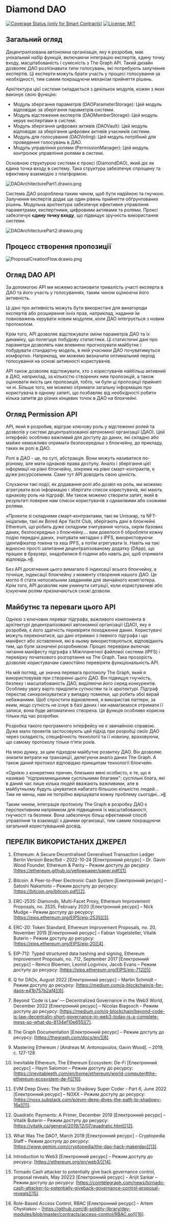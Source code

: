 # Diamond DAO

[![Coverage Status (only for Smart Contracts)](https://codecov.io/gh/dl-solidity-library/dev-modules/graph/badge.svg)](https://codecov.io/gh/dl-solidity-library/dev-modules)
[![License: MIT](https://img.shields.io/badge/License-MIT-yellow.svg)](https://opensource.org/licenses/MIT)

## Загальний огляд

Децентралізована автономна організація, яку я розробив, має унікальний набір функцій, включаючи інтеграцію експертів, єдину точку входу, масштабованість і сумісність з The Graph API. Такий дизайн дозволяє ДАО розпізнавати типи голосувань, які потребують залучення експертів. Ці експерти можуть брати участь у процесі голосування за необхідності, тим самим покращуючи механізм прийняття рішень.

Архітектура цієї системи складається з декількох модулів, кожен з яких виконує свою функцію:
* Модуль зберігання параметрів (DAOParameterStorage): Цей модуль відповідає за зберігання параметрів системи.
* Модуль відстеження експертів (DAOMemberStorage): Цей модуль керує експертами в системі.
* Модуль зберігання цифрових активів (DAOVault): Цей модуль відповідає за зберігання цифрових активів учасників системи.
* Модуль для голосування (DAOVoting): Цей модуль потрібний для проведення голосувань в ДАО.
* Модуль управління ролями (PermissionManager): Цей модуль контролює управління ролями в системі.

Основною структурою системи є проксі (DiamondDAO), який діє як єдина точка входу в систему. Така структура забезпечує спрощену та ефективну взаємодію з платформою.

![DAOArchitecturePart1.drawio.png](./assets/DAOArchitecturePart1.drawio.png)

Система ДАО розроблена таким чином, щоб бути надійною та гнучкою. Залучення експертів додає ще один рівень прийняття обґрунтованих рішень. Модульна архітектура забезпечує ефективне управління параметрами, експертними, цифровими активами та ролями. Проксі забезпечує **єдину точку входу**, що підвищує зручність використання системи. 

![DAOArchitecturePart2.drawio.png](./assets/DAOArchitecturePart2.drawio.png)

## Процесс створення пропозиції

![ProposalCreationFlow.drawio.png](./assets/ProposalCreationFlow.drawio.png)

## Огляд DAO API

За допомогою API ми можемо встановити тривалість участі експерта в ДАО та його участь у голосуваннях, таким чином оцінюючи його активність. 

Ці дані про активність можуть бути використані для винагороди експертів або розширення їхніх прав, наприклад, надання їм повноважень керувати новим модулем, коли ДАО інтегрується з новим протоколом.

Крім того, API дозволяє відстежувати зміни параметрів ДАО та їх динаміку, що полегшує побудову статистики. Ці статистичні дані про параметри дозволять нам впевнено прогнозувати майбутнє і побудувати стандартну модель, в якій учасники ДАО почуватимуться комфортно. Наприклад, ми можемо визначити оптимальний період голосування на основі активності користувачів.

API також дозволяє відстежувати, хто з користувачів найбільш активний в ДАО, наприклад, за кількістю створених ним пропозицій, а також оцінювати якість цих пропозицій, тобто, чи були ці пропозиції прийняті чи ні. Більше того, ми можемо отримати загальну інформацію про користувача в одному запиті, що позбавляє від необхідності робити кілька запитів до різних кінцевих точок в ДАО на блокчейні.

## Огляд Permission API

API, який я розробив, відіграє ключову роль у відстеженні ролей та дозволів у системі децентралізованої автономної організації (ДАО). Цей інтерфейс особливо важливий для доступу до даних, які складно або майже неможливо отримати безпосередньо з блокчейну, до прикладу, таких як ролі в ДАО.

Ролі в ДАО - це, по суті, абстракція. Вони можуть називатися по-різному, але мати однакові права доступу. Аналіз і зберігання цієї інформації на рівні блокчейну, зокрема на рівні смарт-контрактів, є дуже ресурсоємним. Саме тут API доводить свою цінність.

Слухаючи такі події, як додавання ролі або дозвіл на роль, ми можемо агрегувати всю інформацію і зберігати список користувачів, які мають однакову роль на підграфі. Ми також можемо створити запит, який в результаті поверне нам список користувачів з однаковими або схожими ролями.

«Проекти зі складними смарт-контрактами, такі як Uniswap, та NFT-ініціативи, такі як Bored Ape Yacht Club, зберігають дані в блокчейні Ethereum, що робить дуже складним зчитування чогось, окрім базових даних, безпосередньо з блокчейну…. вам довелося б обробляти кожну подію передачі даних, зчитувати метадані з IPFS, використовуючи ідентифікатор токена та хеш IPFS, а потім агрегувати їх. Навіть на такі відносно прості запитання децентралізованому додатку (DApp), що працює в браузері, знадобилися б години або навіть дні, щоб отримати відповідь.»[8].

Без API досягнення цього вимагало б індексації всього блокчейну, а точніше, індексації блокчейну з моменту створення нашого ДАО. Це могло б стати непосильним завданням для звичайного комп'ютера. Крім того, API дозволяє нам уникнути ситуації, коли користувачеві або існуючим ролям призначаються схожі дозволи.


## Майбутнє та переваги цього API

Однією з ключових переваг підграфа, важливого компонента в архітектурі децентралізованої автономної організації (ДАО), яку я розробив, є його здатність перевіряти походження даних. Користувачі можуть переконатися, що дані отримані з певного підграфа і що маніфест або зіставлення, які в ньому використовуються, відповідають тим, що були зазначені розробником. Процес перевірки включає читання маніфесту підграфа з Міжпланетної файлової системи (IPFS) і перевірку початкового розгортання на The Graph. Така прозорість дозволяє користувачам самостійно перевіряти функціональність API.

На мій погляд, це значна перевага протоколу The Graph, який я використовував при створенні цього ДАО. Він підвищує гнучкість, безпеку і масштабованість ДАО, виділяючи його серед конкурентів.
Особливу увагу варто приділити сутностям та їх архітектурі. Підграф перестає синхронізуватися у випадку помилки, що робить збої вкрай небажаними. Щоб спростити відновлення, я використав паттерн, за яким, якщо сутність не існує в базі даних і ми намагаємося отримати її записи, вона буде автоматично створена. Ця функція особливо корисна тільки під час розробки.

Розробка такого програмного інтерфейсу не є звичайною справою. Дуже мало проектів застосовують цей підхід при розробці своїх ДАО через складність, специфічність технології та її новизну, враховуючи, що самому протоколу тільки п'яти років.

На мою думку, за цим підходом майбутнє розвитку ДАО. Він дозволяє знизити витрати на транзакції, делегуючи аналіз даних The Graph. А також даний протокол відповідаю принципам технології блокчейн.

«Однією з конкретних причин, близьких мені особисто, є те, що я називаю "підприємницькими суспільними благами": суспільні блага, які в даний час лише кілька людей вважають важливими, але в майбутньому будуть цінуватися набагато більшою кількістю людей... Тим не менш, нам не потрібно вирішувати кожну проблему сьогодні...»[8]

Таким чином, інтеграція протоколу The Graph в розробку ДАО є перспективним напрямком для підвищення їх масштабованості, гнучкості та безпеки. Вона забезпечує більш ефективний спосіб управління та взаємодії з даними організації, тим самим покращуючи загальний користувацький досвід.

## ПЕРЕЛІК ВИКОРИСТАНИХ ДЖЕРЕЛ
    
[1]: https://ethereum.github.io/yellowpaper/paper.pdf
[2]: https://bitcoin.org/bitcoin.pdf
[3]: https://eips.ethereum.org/EIPS/eip-2535
[4]: https://eips.ethereum.org/EIPS/eip-20
[5]: https://eips.ethereum.org/EIPS/eip-712
[6]: https://medium.com/q-blockchain/q-for-daos-e41b757b2af4
[7]: https://medium.com/q-blockchain/beyond-code-is-law-decentralin-short-governance-in-web3-today-is-a-complete-mess-so-what-do-8134ef10e655
[8]: https://thegraph.com/docs/en/
[10]: https://inevitableeth.com/en/home/ethereum/world-computer#the-ethereum-ecosystem-de-fi
[11]: https://noxx.substack.com/p/evm-deep-dives-the-path-to-shadowy-16e
[12]: https://vitalik.ca/general/2019/12/07/quadratic.html
[13]: https://www.gemini.com/cryptopedia/the-dao-hack-makerdao
[14]: https://ethereum.org/en/web3/
[15]: https://cointelegraph.com/news/tornado-cash-attacker-to-potentially-giveback-governance-control-proposal-reveals
[16]: https://github.com/dl-solidity-library/dev-modules/blob/master/contracts/access-control/RBAC.sol

1. Ethereum: A Secure Decentralised Generalised Transaction Ledger Berlin Version Beacfbd – 2022-10-24 [Електронний ресурс] – Dr. Gavin Wood Founder, Ethereum & Parity – Режим доступу до ресурсу [https://ethereum.github.io/yellowpaper/paper.pdf][1].

2. Bitcoin: A Peer-to-Peer Electronic Cash System [Електронний ресурс] – Satoshi Nakamoto – Режим доступу до ресурсу: [https://bitcoin.org/bitcoin.pdf][2].

3. ERC-2535: Diamonds, Multi-Facet Proxy, Ethereum Improvement Proposals, no. 2535, February 2020 [Електронний ресурс] –  Nick Mudge –  Режим доступу до ресурсу: [https://eips.ethereum.org/EIPS/eip-2535][3].

4. ERC-20: Token Standard, Ethereum Improvement Proposals, no. 20, November 2015 [Електронний ресурс] –  Fabian Vogelsteller, Vitalik Buterin – Режим доступу до ресурсу:  [https://eips.ethereum.org/EIPS/eip-20][4].

5. EIP-712: Typed structured data hashing and signing, Ethereum Improvement Proposals, no. 712, September 2017 [Електронний ресурс] – Remco Bloemen, Leonid Logvinov, Jacob Evans – Режим доступу до ресурсу: [https://eips.ethereum.org/EIPS/eip-712][5].

6. Q for DAOs, August 2022 [Електронний ресурс] – Martin Schmidt – Режим доступу до ресурсу: [https://medium.com/q-blockchain/q-for-daos-e41b757b2af4][6].

7. Beyond ‘Code is Law’ — Decentralized Governance in the Web3 World, December 2022 [Електронний ресурс] – Nicolas Biagosch – Режим доступу до ресурсу: [https://medium.com/q-blockchain/beyond-code-is-law-decentralin-short-governance-in-web3-today-is-a-complete-mess-so-what-do-8134ef10e655][7].

8. The Graph Documentation [Електронний ресурс] – Режим доступу до ресурсу: [https://thegraph.com/docs/en/][8].

9. Mastering Ethereum / [Andreas M. Antonopoulos, Gavin Wood]. – 2019, с. 127-128

10. Inevitable Ethereum, The Ethereum Ecosystem: De-Fi [Електронний ресурс] – Haym Salomon – Режим доступу до ресурсу:   [https://inevitableeth.com/en/home/ethereum/world-computer#the-ethereum-ecosystem-de-fi][10].

11. EVM Deep Dives: The Path to Shadowy Super Coder - Part 6, June 2022 [Електронний ресурс] – NOXX – Режим доступу до ресурсу: [https://noxx.substack.com/p/evm-deep-dives-the-path-to-shadowy-16e][11].

12. Quadratic Payments: A Primer, December 2019 [Електронний ресурс] – Vitalik Buterin – Режим доступу до ресурсу: [https://vitalik.ca/general/2019/12/07/quadratic.html][12]. 

13. What Was The DAO?, March 2019  [Електронний ресурс] – Cryptopedia Staff – Режим доступу до ресурсу: [https://www.gemini.com/cryptopedia/the-dao-hack-makerdao][13].

14. Introduction to Web3 [Електронний ресурс] – Режим доступу до ресурсу: [https://ethereum.org/en/web3/][14]. 

15. Tornado Cash attacker to potentially give back governance control, proposal reveals, May 20223 [Електронний ресурс] – Arijit Sarkar – Режим доступу до ресурсу: [https://cointelegraph.com/news/tornado-cash-attacker-to-potentially-giveback-governance-control-proposal-reveals][15].

16. Role-Based Access Control, RBAC [Електронний ресурс] – Artem Chystiakov – [https://github.com/dl-solidity-library/dev-modules/blob/master/contracts/access-control/RBAC.sol][16].
